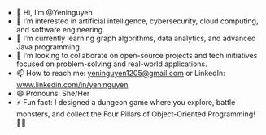 - 👋 Hi, I’m @Yeninguyen
- 👀 I’m interested in artificial intelligence, cybersecurity, cloud computing, and software engineering.
- 🌱 I’m currently learning graph algorithms, data analytics, and advanced Java programming.
- 💞️ I’m looking to collaborate on open-source projects and tech initiatives focused on problem-solving and real-world applications.
- 📫 How to reach me: yeninguyen1205@gmail.com or LinkedIn: www.linkedin.com/in/yeninguyen 
- 😄 Pronouns: She/Her
- ⚡ Fun fact: I designed a dungeon game where you explore, battle monsters, and collect the Four Pillars of Object-Oriented Programming! 🚪🐉

<!---
Yeninguyen/Yeninguyen is a ✨ special ✨ repository because its `README.md` (this file) appears on your GitHub profile.
You can click the Preview link to take a look at your changes.
--->
